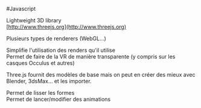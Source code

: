 #Javascript 

Lightweight 3D library  
[http://www.threejs.org](http://www.threejs.org)  
  
Plusieurs types de renderers (WebGL...)  
  
Simplifie l'utilisation des renders qu'il utilise  
Permet de faire de la VR de manière transparente (y compris sur les casques Occulus et autres)  
  
Three.js fournit des modèles de base mais on peut en créer des mieux avec Blender, 3dsMax... et les importer.  
  
Permet de lisser les formes  
Permet de lancer/modifier des animations